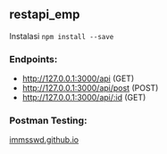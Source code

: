 ## restapi_emp
Instalasi
``npm install --save``

### Endpoints:

- http://127.0.0.1:3000/api         (GET)
- http://127.0.0.1:3000/api/post    (POST)
- http://127.0.0.1:3000/api/:id     (GET)

### Postman Testing:






[immsswd.github.io](https://immsswd.github.io)
